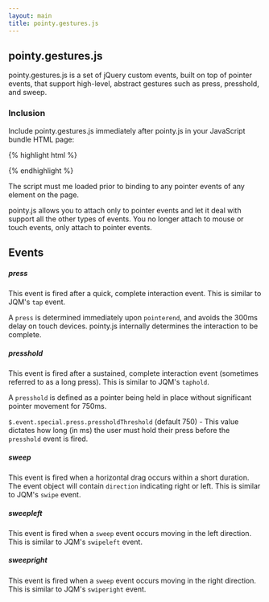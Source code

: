 ```yaml
---
layout: main
title: pointy.gestures.js
---
```


## pointy.gestures.js

pointy.gestures.js is a set of jQuery custom events, built on top of pointer events, that support high-level, abstract gestures such as press, presshold, and sweep.

### Inclusion

Include pointy.gestures.js immediately after pointy.js in your JavaScript bundle HTML page:

{% highlight html %}
<!-- pointy.js requires jQuery -->
<script type="text/javascript" src="/path/to/pointy.js"></script>

<script type="text/javascript" src="/path/to/pointy.gestures.js"></script>
{% endhighlight %}

The script must me loaded prior to binding to any pointer events of any element on the page.

pointy.js allows you to attach only to pointer events and let it deal with support all the other types of events. You no longer attach to mouse or touch events, only attach to pointer events.

## Events

##### press

This event is fired after a quick, complete interaction event. This is similar to JQM's `tap` event.

A `press` is determined immediately upon `pointerend`, and avoids the 300ms delay on touch devices. pointy.js internally determines the interaction to be complete.

##### presshold

This event is fired after a sustained, complete interaction event (sometimes referred to as a long press). This is similar to JQM's `taphold`.

A `presshold` is defined as a pointer being held in place without significant pointer movement for 750ms.

`$.event.special.press.pressholdThreshold` (default 750) - This value dictates how long (in ms) the user must hold their press before the `presshold` event is fired.

##### sweep

This event is fired when a horizontal drag occurs within a short duration. The event object will contain ``direction`` indicating right or left. This is similar to JQM's `swipe` event.

##### sweepleft

This event is fired when a `sweep` event occurs moving in the left direction. This is similar to JQM's `swipeleft` event.

##### sweepright

This event is fired when a `sweep` event occurs moving in the right direction. This is similar to JQM's `swiperight` event.